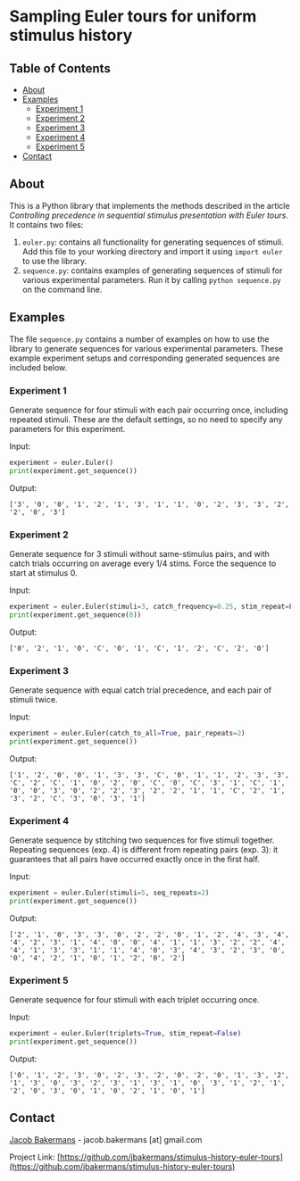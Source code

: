# Sampling Euler tours for uniform stimulus history

## Table of Contents

* [About](#about)
* [Examples](#examples)
	* [Experiment 1](#experiment-1)
	* [Experiment 2](#experiment-2)
	* [Experiment 3](#experiment-3)
	* [Experiment 4](#experiment-4)
	* [Experiment 5](#experiment-5)	
* [Contact](#contact)


## About

This is a Python library that implements the methods described in the article _Controlling precedence in sequential stimulus presentation with Euler tours_. It contains two files:

1. ```euler.py```: contains all functionality for generating sequences of stimuli. Add this file to your working directory and import it using ```import euler``` to use the library.
2. ```sequence.py```: contains examples of generating sequences of stimuli for various experimental parameters. Run it by calling ```python sequence.py``` on the command line.


## Examples

The file ```sequence.py``` contains a number of examples on how to use the library to generate sequences for various experimental parameters. These example experiment setups and corresponding generated sequences are included below.

### Experiment 1

Generate sequence for four stimuli with each pair occurring once, including repeated stimuli. These are the default settings, so no need to specify any parameters for this experiment.

Input:

```python
experiment = euler.Euler()
print(experiment.get_sequence())
```

Output:

```
['3', '0', '0', '1', '2', '1', '3', '1', '1', '0', '2', '3', '3', '2', '2', '0', '3']
```

### Experiment 2

Generate sequence for 3 stimuli without same-stimulus pairs, and with catch trials occurring on average every 1/4 stims. Force the sequence to start at stimulus 0.

Input:

```python
experiment = euler.Euler(stimuli=3, catch_frequency=0.25, stim_repeat=False)
print(experiment.get_sequence(0))
```

Output:

```
['0', '2', '1', '0', 'C', '0', '1', 'C', '1', '2', 'C', '2', '0']
```

### Experiment 3

Generate sequence with equal catch trial precedence, and each pair of stimuli twice.

Input:

```python
experiment = euler.Euler(catch_to_all=True, pair_repeats=2)
print(experiment.get_sequence())
```

Output:

```
['1', '2', '0', '0', '1', '3', '3', 'C', '0', '1', '1', '2', '3', '3', 'C', '2', 'C', '1', '0', '2', '0', 'C', '0', 'C', '3', '1', 'C', '1', '0', '0', '3', '0', '2', '2', '3', '2', '2', '1', '1', 'C', '2', '1', '3', '2', 'C', '3', '0', '3', '1']
```

### Experiment 4

Generate sequence by stitching two sequences for five stimuli together. Repeating sequences (exp. 4) is different from repeating pairs (exp. 3): it guarantees that all pairs have occurred exactly once in the first half.

Input:

```python
experiment = euler.Euler(stimuli=5, seq_repeats=2)
print(experiment.get_sequence())
```

Output:

```
['2', '1', '0', '3', '3', '0', '2', '2', '0', '1', '2', '4', '3', '4', '4', '2', '3', '1', '4', '0', '0', '4', '1', '1', '3', '2', '2', '4', '4', '1', '3', '3', '1', '1', '4', '0', '3', '4', '3', '2', '3', '0', '0', '4', '2', '1', '0', '1', '2', '0', '2']
```

### Experiment 5

Generate sequence for four stimuli with each triplet occurring once.

Input:

```python
experiment = euler.Euler(triplets=True, stim_repeat=False)
print(experiment.get_sequence())
```

Output:

```
['0', '1', '2', '3', '0', '2', '3', '2', '0', '2', '0', '1', '3', '2', '1', '3', '0', '3', '2', '3', '1', '3', '1', '0', '3', '1', '2', '1', '2', '0', '3', '0', '1', '0', '2', '1', '0', '1']
```

## Contact

[Jacob Bakermans](http://users.ox.ac.uk/~phys1358/) - jacob.bakermans [at] gmail.com

Project Link: [https://github.com/jbakermans/stimulus-history-euler-tours](https://github.com/jbakermans/stimulus-history-euler-tours)
